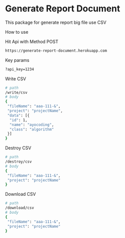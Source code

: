 # Generate Report Document

This package for generate report big file use CSV

How to use

Hit Api with Method POST
```bash
https://generate-report-document.herokuapp.com
```

Key params
```bash
?api_key=1234
```

Write CSV
```bash
# path
/write/csv
# body
{
 "fileName": "aaa-111-&",
 "project": "projectName",
 "data": [{
  "id": 1,
  "name": "ayocoding",
  "class": "algorithm"
 }]
}
```

Destroy CSV
```bash
# path
/destroy/csv
# body
{
 "fileName": "aaa-111-&",
 "project": "projectName"
}
```

Download CSV
```bash
# path
/download/csv
# body
{
 "fileName": "aaa-111-&",
 "project": "projectName"
}
```


